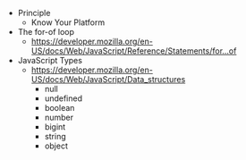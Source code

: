 
* Principle
    * Know Your Platform
* The for-of loop
    * https://developer.mozilla.org/en-US/docs/Web/JavaScript/Reference/Statements/for...of
* JavaScript Types
    * https://developer.mozilla.org/en-US/docs/Web/JavaScript/Data_structures
        * null
        * undefined
        * boolean
        * number
        * bigint
        * string
        * object